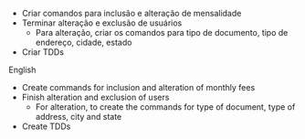 * Criar comandos para inclusão e alteração de mensalidade
* Terminar alteração e exclusão de usuários
    * Para alteração, criar os comandos para tipo de documento, tipo de endereço, cidade, estado
* Criar TDDs

English

* Create commands for inclusion and alteration of monthly fees
* Finish alteration and exclusion of users
    * For alteration, to create the commands for type of document, type of address, city and state
* Create TDDs
